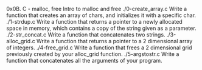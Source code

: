 0x0B. C - malloc, free
Intro to malloc and free
./0-create_array.c
Write a function that creates an array of chars, and initializes it with a specific char.
./1-strdup.c
Write a function that returns a pointer to a newly allocated space in memory, which contains a copy of the string given as a parameter.
./2-str_concat.c
Write a function that concatenates two strings.
./3-alloc_grid.c
Write a function that returns a pointer to a 2 dimensional array of integers.
./4-free_grid.c
Write a function that frees a 2 dimensional grid previously created by your alloc_grid function.
./5-argstostr.c
Write a function that concatenates all the arguments of your program.